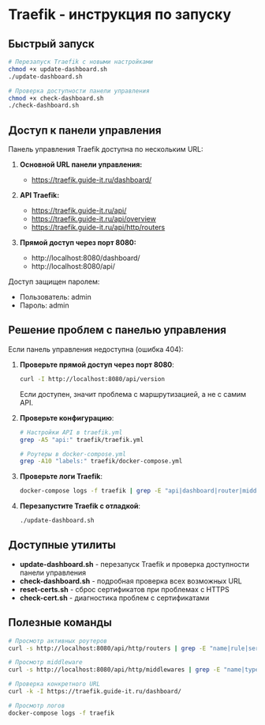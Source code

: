 # Traefik - инструкция по запуску

## Быстрый запуск

```bash
# Перезапуск Traefik с новыми настройками
chmod +x update-dashboard.sh
./update-dashboard.sh

# Проверка доступности панели управления
chmod +x check-dashboard.sh
./check-dashboard.sh
```

## Доступ к панели управления

Панель управления Traefik доступна по нескольким URL:

1. **Основной URL панели управления:** 
   - https://traefik.guide-it.ru/dashboard/

2. **API Traefik:**
   - https://traefik.guide-it.ru/api/
   - https://traefik.guide-it.ru/api/overview
   - https://traefik.guide-it.ru/api/http/routers

3. **Прямой доступ через порт 8080:**
   - http://localhost:8080/dashboard/
   - http://localhost:8080/api/

Доступ защищен паролем:
- Пользователь: admin
- Пароль: admin

## Решение проблем с панелью управления

Если панель управления недоступна (ошибка 404):

1. **Проверьте прямой доступ через порт 8080**:
   ```bash
   curl -I http://localhost:8080/api/version
   ```
   Если доступен, значит проблема с маршрутизацией, а не с самим API.

2. **Проверьте конфигурацию**:
   ```bash
   # Настройки API в traefik.yml
   grep -A5 "api:" traefik/traefik.yml
   
   # Роутеры в docker-compose.yml
   grep -A10 "labels:" traefik/docker-compose.yml
   ```

3. **Проверьте логи Traefik**:
   ```bash
   docker-compose logs -f traefik | grep -E "api|dashboard|router|middleware"
   ```

4. **Перезапустите Traefik с отладкой**:
   ```bash
   ./update-dashboard.sh
   ```

## Доступные утилиты

- **update-dashboard.sh** - перезапуск Traefik и проверка доступности панели управления
- **check-dashboard.sh** - подробная проверка всех возможных URL
- **reset-certs.sh** - сброс сертификатов при проблемах с HTTPS
- **check-cert.sh** - диагностика проблем с сертификатами

## Полезные команды

```bash
# Просмотр активных роутеров
curl -s http://localhost:8080/api/http/routers | grep -E "name|rule|service"

# Просмотр middleware
curl -s http://localhost:8080/api/http/middlewares | grep -E "name|type"

# Проверка конкретного URL
curl -k -I https://traefik.guide-it.ru/dashboard/

# Просмотр логов
docker-compose logs -f traefik
``` 